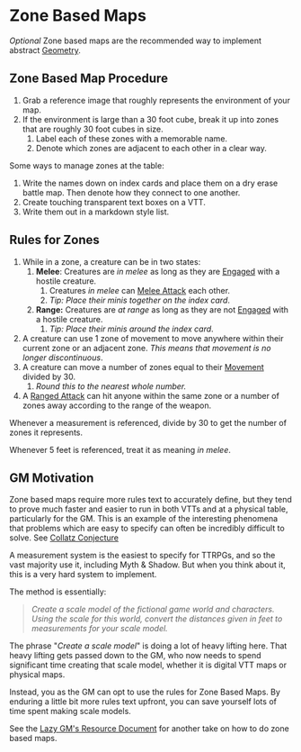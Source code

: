 # Zone Based Maps

*Optional*
Zone based maps are the recommended way to implement abstract [Geometry](Geometry.md).

## Zone Based Map Procedure

1. Grab a reference image that roughly represents the environment of your map.
2. If the environment is large than a 30 foot cube, break it up into zones that are roughly 30 foot cubes in size.
	1. Label each of these zones with a memorable name.
	2. Denote which zones are adjacent to each other in a clear way.

Some ways to manage zones at the table:

1. Write the names down on index cards and place them on a dry erase battle map. Then denote how they connect to one another.
2. Create touching transparent text boxes on a VTT.
3. Write them out in a markdown style list.

## Rules for Zones

1. While in a zone, a creature can be in two states:
	1. **Melee**: Creatures are *in melee* as long as they are [Engaged](../Conditions/Engaged.md) with a hostile creature.
		1. Creatures *in melee* can [Melee Attack](../Combat/Melee%20Attack.md) each other.
		2. *Tip: Place their minis together on the index card*.
	2. **Range:** Creatures are *at range* as long as they are not [Engaged](../Conditions/Engaged.md) with a hostile creature.
		1. *Tip: Place their minis around the index card*.
2. A creature can use 1 zone of movement to move anywhere within their current zone or an adjacent zone. *This means that movement is no longer discontinuous*.
3. A creature can move a number of zones equal to their [Movement](../Combat/Movement.md) divided by 30.
	1. *Round this to the nearest whole number.*
4. A [Ranged Attack](../Combat/Ranged%20Attack.md) can hit anyone within the same zone or a number of zones away according to the range of the weapon.

Whenever a measurement is referenced, divide by 30 to get the number of zones it represents.

Whenever 5 feet is referenced, treat it as meaning *in melee*.

## GM Motivation

Zone based maps require more rules text to accurately define, but they tend to prove much faster and easier to run in both VTTs and at a physical table, particularly for the GM. This is an example of the interesting phenomena that problems which are easy to specify can often be incredibly difficult to solve. See [Collatz Conjecture](https://www.youtube.com/watch?v=094y1Z2wpJg)

A measurement system is the easiest to specify for TTRPGs, and so the vast majority use it, including Myth & Shadow. But when you think about it, this is a very hard system to implement.

The method is essentially:

> *Create a scale model of the fictional game world and characters. Using the scale for this world, convert the distances given in feet to measurements for your scale model.*

The phrase "*Create a scale model*" is doing a lot of heavy lifting here. That heavy lifting gets passed down to the GM, who now needs to spend significant time creating that scale model, whether it is digital VTT maps or physical maps.

Instead, you as the GM can opt to use the rules for Zone Based Maps. By enduring a little bit more rules text upfront, you can save yourself lots of time spent making scale models.

See the [Lazy GM's Resource Document](https://slyflourish.com/lazy_gm_resource_document.html) for another take on how to do zone based maps.
